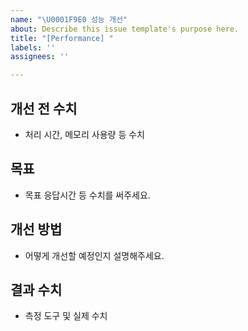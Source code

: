```yaml
---
name: "\U0001F9E0 성능 개선"
about: Describe this issue template's purpose here.
title: "[Performance] "
labels: ''
assignees: ''

---
```


## 개선 전 수치
- 처리 시간, 메모리 사용량 등 수치

## 목표
- 목표 응답시간 등 수치를 써주세요.

## 개선 방법
- 어떻게 개선할 예정인지 설명해주세요. 

## 결과 수치
- 측정 도구 및 실제 수치
